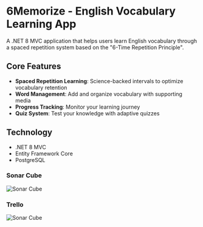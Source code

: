 # 6Memorize - English Vocabulary Learning App

A .NET 8 MVC application that helps users learn English vocabulary through a spaced repetition system based on the "6-Time Repetition Principle".

## Core Features

- **Spaced Repetition Learning**: Science-backed intervals to optimize vocabulary retention
- **Word Management**: Add and organize vocabulary with supporting media
- **Progress Tracking**: Monitor your learning journey
- **Quiz System**: Test your knowledge with adaptive quizzes

## Technology

- .NET 8 MVC
- Entity Framework Core
- PostgreSQL


### Sonar Cube

![Sonar Cube](https://i.imgur.com/i0CflmI.png)

### Trello

![Sonar Cube](https://i.imgur.com/1wgt4aN.png)